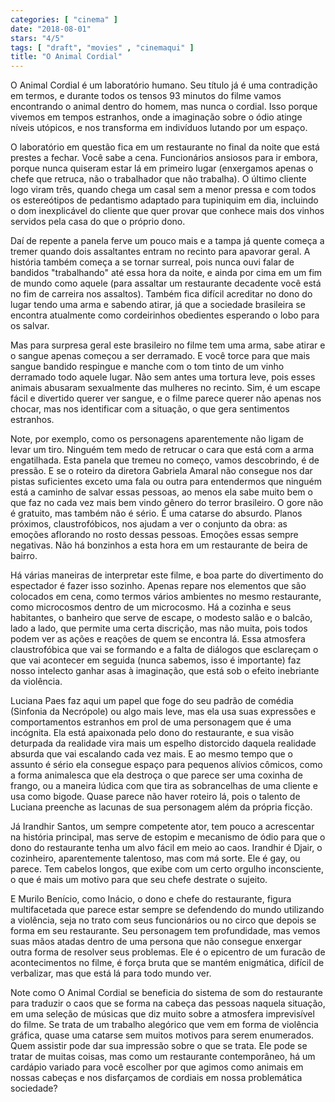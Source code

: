 ```yaml
---
categories: [ "cinema" ]
date: "2018-08-01"
stars: "4/5"
tags: [ "draft", "movies" , "cinemaqui" ]
title: "O Animal Cordial"
---
```

O Animal Cordial é um laboratório humano. Seu título já é uma
contradição em termos, e durante todos os tensos 93 minutos do filme
vamos encontrando o animal dentro do homem, mas nunca o cordial. Isso
porque vivemos em tempos estranhos, onde a imaginação sobre o ódio
atinge níveis utópicos, e nos transforma em indivíduos lutando por
um espaço.

O laboratório em questão fica em um restaurante no final da noite que
está prestes a fechar. Você sabe a cena. Funcionários ansiosos para
ir embora, porque nunca quiseram estar lá em primeiro lugar (enxergamos
apenas o chefe que retruca, não o trabalhador que não trabalha). O
último cliente logo viram três, quando chega um casal sem a menor pressa
e com todos os estereótipos de pedantismo adaptado para tupiniquim
em dia, incluindo o dom inexplicável do cliente que quer provar que
conhece mais dos vinhos servidos pela casa do que o próprio dono.

Daí de repente a panela ferve um pouco mais e a tampa já quente começa
a tremer quando dois assaltantes entram no recinto para apavorar geral. A
história também começa a se tornar surreal, pois nunca ouvi falar de
bandidos "trabalhando" até essa hora da noite, e ainda por cima em um
fim de mundo como aquele (para assaltar um restaurante decadente você
está no fim de carreira nos assaltos). Também fica difícil acreditar
no dono do lugar tendo uma arma e sabendo atirar, já que a sociedade
brasileira se encontra atualmente como cordeirinhos obedientes esperando
o lobo para os salvar.

Mas para surpresa geral este brasileiro no filme tem uma arma, sabe atirar
e o sangue apenas começou a ser derramado. E você torce para que mais
sangue bandido respingue e manche com o tom tinto de um vinho derramado
todo aquele lugar. Não sem antes uma tortura leve, pois esses animais
abusaram sexualmente das mulheres no recinto. Sim, é um escape fácil
e divertido querer ver sangue, e o filme parece querer não apenas nos
chocar, mas nos identificar com a situação, o que gera sentimentos
estranhos.

Note, por exemplo, como os personagens aparentemente não ligam de
levar um tiro. Ninguém tem medo de retrucar o cara que está com a
arma engatilhada. Esta panela que tremeu no começo, vamos descobrindo,
é de pressão. E se o roteiro da diretora Gabriela Amaral não consegue
nos dar pistas suficientes exceto uma fala ou outra para entendermos que
ninguém está a caminho de salvar essas pessoas, ao menos ela sabe muito
bem o que faz no cada vez mais bem vindo gênero do terror brasileiro. O
gore não é gratuito, mas também não é sério. É uma catarse do
absurdo. Planos próximos, claustrofóbicos, nos ajudam a ver o conjunto
da obra: as emoções aflorando no rosto dessas pessoas. Emoções essas
sempre negativas. Não há bonzinhos a esta hora em um restaurante de
beira de bairro.

Há várias maneiras de interpretar este filme, e boa parte do
divertimento do espectador é fazer isso sozinho. Apenas repare nos
elementos que são colocados em cena, como termos vários ambientes
no mesmo restaurante, como microcosmos dentro de um microcosmo. Há a
cozinha e seus habitantes, o banheiro que serve de escape, o modesto
salão e o balcão, lado a lado, que permite uma certa discrição,
mas não muita, pois todos podem ver as ações e reações de quem
se encontra lá. Essa atmosfera claustrofóbica que vai se formando
e a falta de diálogos que esclareçam o que vai acontecer em seguida
(nunca sabemos, isso é importante) faz nosso intelecto ganhar asas à
imaginação, que está sob o efeito inebriante da violência.

Luciana Paes faz aqui um papel que foge do seu padrão de comédia
(Sinfonia da Necrópole) ou algo mais leve, mas ela usa suas expressões
e comportamentos estranhos em prol de uma personagem que é uma
incógnita. Ela está apaixonada pelo dono do restaurante, e sua visão
deturpada da realidade vira mais um espelho distorcido daquela realidade
absurda que vai escalando cada vez mais. E ao mesmo tempo que o assunto
é sério ela consegue espaço para pequenos alívios cômicos, como
a forma animalesca que ela destroça o que parece ser uma coxinha de
frango, ou a maneira lúdica com que tira as sobrancelhas de uma cliente
e usa como bigode. Quase parece não haver roteiro lá, pois o talento de
Luciana preenche as lacunas de sua personagem além da própria ficção.

Já Irandhir Santos, um sempre competente ator, tem pouco a acrescentar
na história principal, mas serve de estopim e mecanismo de ódio para
que o dono do restaurante tenha um alvo fácil em meio ao caos. Irandhir
é Djair, o cozinheiro, aparentemente talentoso, mas com má sorte. Ele
é gay, ou parece. Tem cabelos longos, que exibe com um certo orgulho
inconsciente, o que é mais um motivo para que seu chefe destrate o
sujeito.

E Murilo Benício, como Inácio, o dono e chefe do restaurante, figura
multifacetada que parece estar sempre se defendendo do mundo utilizando a
violência, seja no trato com seus funcionários ou no circo que depois
se forma em seu restaurante. Seu personagem tem profundidade, mas vemos
suas mãos atadas dentro de uma persona que não consegue enxergar outra
forma de resolver seus problemas. Ele é o epicentro de um furacão de
acontecimentos no filme, é força bruta que se mantém enigmática,
difícil de verbalizar, mas que está lá para todo mundo ver.

Note como O Animal Cordial se beneficia do sistema de som do restaurante
para traduzir o caos que se forma na cabeça das pessoas naquela
situação, em uma seleção de músicas que diz muito sobre a atmosfera
imprevisível do filme. Se trata de um trabalho alegórico que vem em
forma de violência gráfica, quase uma catarse sem muitos motivos para
serem enumerados. Quem assistir pode dar sua impressão sobre o que se
trata. Ele pode se tratar de muitas coisas, mas como um restaurante
contemporâneo, há um cardápio variado para você escolher por que
agimos como animais em nossas cabeças e nos disfarçamos de cordiais
em nossa problemática sociedade?
